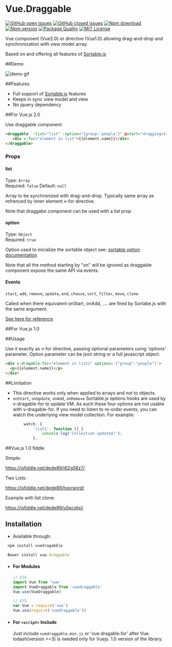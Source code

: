 # Vue.Draggable


[![GitHub open issues](https://img.shields.io/github/issues/David-Desmaisons/Vue.Dragable.For.svg?maxAge=2592000)]()
[![GitHub closed issues](https://img.shields.io/github/issues-closed/David-Desmaisons/Vue.Dragable.For.svg?maxAge=2592000)]()
[![Npm download](https://img.shields.io/npm/dt/vuedragablefor.svg?maxAge=2592000)](https://www.npmjs.com/package/vuedragablefor)
[![Npm version](https://img.shields.io/npm/v/vuedragablefor.svg?maxAge=2592000)](https://www.npmjs.com/package/vuedragablefor)
[![Package Quality](http://npm.packagequality.com/shield/vuedragablefor.svg)](http://packagequality.com/#?package=vuedragablefor)
[![MIT License](https://img.shields.io/github/license/David-Desmaisons/Vue.Dragable.For.svg)](https://github.com/David-Desmaisons/Vue.Dragable.For/blob/master/LICENSE)


Vue component (Vue2.0) or directive (Vue1.0) allowing drag-and-drop and synchronization with view model array.

Based on and offering all features of [Sortable.js](https://github.com/RubaXa/Sortable)

##Demo

![demo gif](https://raw.githubusercontent.com/David-Desmaisons/Vue.Dragable.For/master/example.gif)


##Features

* Full support of [Sortable.js](https://github.com/RubaXa/Sortable) features
* Keeps in sync view model and view
* No jquery dependency

##For Vue.js 2.0

Use draggable component:

``` html
<draggable  :list="list" :option="{group:'people'}" @start="dragging=true" @end="dragging=false">
   <div v-for="element in list">{{element.name}}</div>
</draggable>
```

### Props
#### list
Type: `Array`<br>
Required: `false`
Default: `null`

Array to be synchronized with drag-and-drop. Typically same array as refrenced by inner element v-for directive.

Note that draggabe component can be used with a list prop

#### option
Type: `Object`<br>
Required: `true`

Option used to inicialize the sortable object see: [sortable option documentation](https://github.com/RubaXa/Sortable#options)

Note that all the method starting by "on" will be ignored as draggable component expose the same API via events.

#### Events
`start`, `add`, `remove`, `update`, `end`, `choose`, `sort`, `filter`, `move`, `clone`

Called when there equivalent onStart, onAdd, .... are fired by Sortabe.js with the same argument.

[See here for reference](https://github.com/RubaXa/Sortable#event-object-demo)


##For Vue.js 1.0

##Usage

Use it exactly as v-for directive, passing optional parameters using 'options' parameter.
Option parameter can be json string or a full javascript object.

  ``` html
  <div v-dragable-for="element in list1" options='{"group":"people"}'>
    <p>{{element.name}}</p>
  </div>
   ```
   
##Limitation

* This directive works only when applied to arrays and not to objects.
* `onStart`, `onUpdate`, `onAdd`, `onRemove` Sortable.js options hooks are used by v-dragable-for to update VM. As such these four options are not usable with v-dragable-for. If you need to listen to re-order events, you can watch the underlying view model collection. For example:
``` js
        watch: {
            'list1': function () {
                console.log('Collection updated!');
            },
```
##Vue.js 1.0 fiddle

Simple:

https://jsfiddle.net/dede89/j62g58z7/

Two Lists:

https://jsfiddle.net/dede89/hqxranrd/

Example with list clone:

https://jsfiddle.net/dede89/u5ecgtsj/

## Installation
- Available through:
``` js
 npm install vuedragabble
```
``` js
 Bower install vue.draggable
```
- #### For Modules

  ``` js
  // ES6
  import Vue from 'vue'
  import VueDraggable from 'vuedraggable'
  Vue.use(VueDraggable)

  // ES5
  var Vue = require('vue')
  Vue.use(require('vuedraggable'))
  ```

- #### For `<script>` Include

  Just include `vuedraggable.min.js` or 'vue.dragable.for' after Vue. lodash(version >=3) is needed only for Vuejs. 1.0 version of the library.
